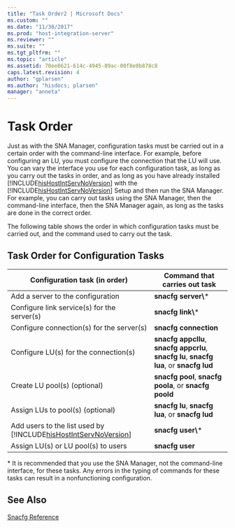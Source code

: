 ```yaml
---
title: "Task Order2 | Microsoft Docs"
ms.custom: ""
ms.date: "11/30/2017"
ms.prod: "host-integration-server"
ms.reviewer: ""
ms.suite: ""
ms.tgt_pltfrm: ""
ms.topic: "article"
ms.assetid: 78ee8621-614c-4945-89ac-00f8e0b878c8
caps.latest.revision: 4
author: "gplarsen"
ms.author: "hisdocs; plarsen"
manager: "anneta"
---
```

# Task Order
Just as with the SNA Manager, configuration tasks must be carried out in a certain order with the command-line interface. For example, before configuring an LU, you must configure the connection that the LU will use. You can vary the interface you use for each configuration task, as long as you carry out the tasks in order, and as long as you have already installed [!INCLUDE[hisHostIntServNoVersion](../includes/hishostintservnoversion-md.md)] with the [!INCLUDE[hisHostIntServNoVersion](../includes/hishostintservnoversion-md.md)] Setup and then run the SNA Manager. For example, you can carry out tasks using the SNA Manager, then the command-line interface, then the SNA Manager again, as long as the tasks are done in the correct order.  
  
 The following table shows the order in which configuration tasks must be carried out, and the command used to carry out the task.  
  
## Task Order for Configuration Tasks  
  
|                                        Configuration task (in order)                                         |                                 Command that carries out task                                 |
|--------------------------------------------------------------------------------------------------------------|-----------------------------------------------------------------------------------------------|
|                                      Add a server to the configuration                                       |                                     **snacfg server\\**\*                                     |
|                                 Configure link service(s) for the server(s)                                  |                                      **snacfg link\\**\*                                      |
|                                  Configure connection(s) for the server(s)                                   |                                     **snacfg connection**                                     |
|                                    Configure LU(s) for the connection(s)                                     | **snacfg appcllu**,  **snacfg appcrlu**,  **snacfg lu**,  **snacfg lua**,  or  **snacfg lud** |
|                                        Create LU pool(s)  (optional)                                         |                   **snacfg pool**,  **snacfg poola**,  or  **snacfg poold**                   |
|                                      Assign LUs to pool(s)  (optional)                                       |                      **snacfg lu**,  **snacfg lua**,  or  **snacfg lud**                      |
| Add users to the list used by [!INCLUDE[hisHostIntServNoVersion](../includes/hishostintservnoversion-md.md)] |                                      **snacfg user\\**\*                                      |
|                                     Assign LU(s) or LU pool(s) to users                                      |                                        **snacfg user**                                        |
  
 \* It is recommended that you use the SNA Manager, not the command-line interface, for these tasks. Any errors in the typing of commands for these tasks can result in a nonfunctioning configuration.  
  
## See Also  
 [Snacfg Reference](../core/snacfg-reference2.md)